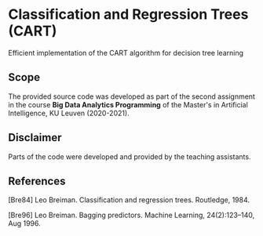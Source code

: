 # Classification and Regression Trees (CART)
Efficient implementation of the CART algorithm for decision tree learning

## Scope
The provided source code was developed as part of the second assignment in the course **Big Data Analytics Programming** of the Master's in Artificial Intelligence, KU Leuven (2020-2021).

## Disclaimer
Parts of the code were developed and provided by the teaching assistants.

## References
[Bre84] Leo Breiman. Classification and regression trees. Routledge, 1984.

[Bre96] Leo Breiman. Bagging predictors. Machine Learning, 24(2):123–140, Aug 1996.

